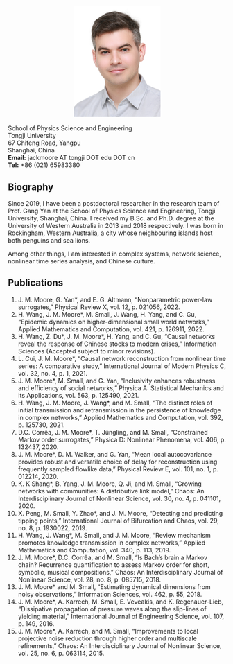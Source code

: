 <div style="text-align: center"><img src="jack-2021-12-02.jpg" alt="Jack Murdoch Moore" width="200" /></div>

School of Physics Science and Engineering  
Tongji University  
67 Chifeng Road, Yangpu  
Shanghai, China  
**Email:** jackmoore AT tongji DOT edu DOT cn  
**Tel:**  +86 (021) 65983380  

## Biography
Since 2019, I have been a postdoctoral researcher in the research team of Prof. Gang Yan at the School of Physics Science and Engineering, Tongji University, Shanghai, China. I received my B.Sc. and Ph.D. degree at the University of Western Australia in 2013 and 2018 respectively. I was born in Rockingham, Western Australia, a city whose neighbouring islands host both penguins and sea lions.

Among other things, I am interested in complex systems, network science, nonlinear time series analysis, and Chinese culture.

## Publications

1. J. M. Moore, G. Yan*, and E. G. Altmann, “Nonparametric power-law surrogates,” Physical Review X, vol. 12, p. 021056, 2022.
1. H. Wang, J. M. Moore*, M. Small, J. Wang, H. Yang, and C. Gu, “Epidemic dynamics on higher-dimensional small world networks,” Applied Mathematics and Computation, vol. 421, p. 126911, 2022.
1. H. Wang, Z. Du*, J. M. Moore*, H. Yang, and C. Gu, “Causal networks reveal the response of Chinese stocks to modern crises,” Information Sciences (Accepted subject to minor revisions).
1. L. Cui, J. M. Moore*, “Causal network reconstruction from nonlinear time series: A comparative study,” International Journal of Modern Physics C, vol. 32, no. 4, p. 1, 2021.
1. J. M. Moore*, M. Small, and G. Yan, “Inclusivity enhances robustness and efficiency of social networks,” Physica A: Statistical Mechanics and its Applications, vol. 563, p. 125490, 2021.
1. H. Wang, J. M. Moore, J. Wang*, and M. Small, “The distinct roles of initial transmission and retransmission in the persistence of knowledge in complex networks,” Applied Mathematics and Computation, vol. 392, p. 125730, 2021.
1. D.C. Corrêa, J. M. Moore*, T. Jüngling, and M. Small, “Constrained Markov order surrogates,” Physica D: Nonlinear Phenomena, vol. 406, p. 132437, 2020.
1. J. M. Moore*, D. M. Walker, and G. Yan, “Mean local autocovariance provides robust and versatile choice of delay for reconstruction using frequently sampled flowlike data,” Physical Review E, vol. 101, no. 1, p. 012214, 2020.
1. K. K Shang*, B. Yang, J. M. Moore, Q. Ji, and M. Small, “Growing networks with communities: A distributive link model,” Chaos: An Interdisciplinary Journal of Nonlinear Science, vol. 30, no. 4, p. 041101, 2020.
1. X. Peng, M. Small, Y. Zhao*, and J. M. Moore, “Detecting and predicting tipping points,” International Journal of Bifurcation and Chaos, vol. 29, no. 8, p. 1930022, 2019.
1. H. Wang, J. Wang*, M. Small, and J. M. Moore, “Review mechanism promotes knowledge transmission in complex networks,” Applied Mathematics and Computation, vol. 340, p. 113, 2019.
1. J. M. Moore*, D.C. Corrêa, and M. Small, “Is Bach’s brain a Markov chain? Recurrence quantification to assess Markov order for short, symbolic, musical compositions,” Chaos: An Interdisciplinary Journal of Nonlinear Science, vol. 28, no. 8, p. 085715, 2018.
1. J. M. Moore* and M. Small, “Estimating dynamical dimensions from noisy observations,” Information Sciences, vol. 462, p. 55, 2018.
1. J. M. Moore*, A. Karrech, M. Small, E. Veveakis, and K. Regenauer-Lieb, “Dissipative propagation of pressure waves along the slip-lines of yielding material,” International Journal of Engineering Science, vol. 107, p. 149, 2016.
1. J. M. Moore*, A. Karrech, and M. Small, “Improvements to local projective noise reduction through higher order and multiscale refinements,” Chaos: An Interdisciplinary Journal of Nonlinear Science, vol. 25, no. 6, p. 063114, 2015.
